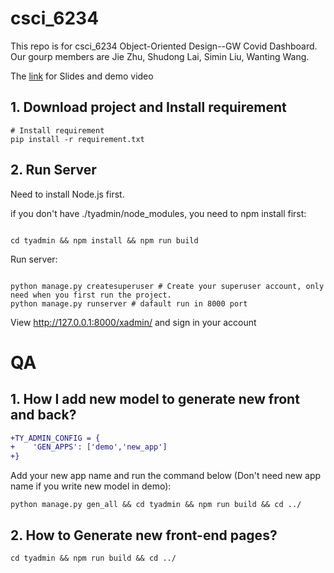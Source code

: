 # csci_6234
This repo is for csci_6234 Object-Oriented Design--GW Covid Dashboard. Our gourp members are Jie Zhu, Shudong Lai, Simin Liu, Wanting Wang.

The [link](https://drive.google.com/drive/folders/1doe0bU618mG-PSOf8MWN2aVmJ9teilvm?usp=drive_link) for Slides and demo video

## 1. Download project and Install requirement
```
# Install requirement
pip install -r requirement.txt
```

## 2. Run Server
Need to install Node.js first.

if you don't have ./tyadmin/node_modules, you need to npm install first:
```

cd tyadmin && npm install && npm run build
```

Run server:
```

python manage.py createsuperuser # Create your superuser account, only need when you first run the project.
python manage.py runserver # dafault run in 8000 port
```

View http://127.0.0.1:8000/xadmin/ and sign in your account

# QA
## 1. How I add new model to generate new front and back?
```diff
+TY_ADMIN_CONFIG = {
+    'GEN_APPS': ['demo','new_app']
+}
```
Add your new app name and run the command below (Don't need new app name if you write new model in demo):
```
python manage.py gen_all && cd tyadmin && npm run build && cd ../
```
## 2. How to Generate new front-end pages?

```
cd tyadmin && npm run build && cd ../
```
